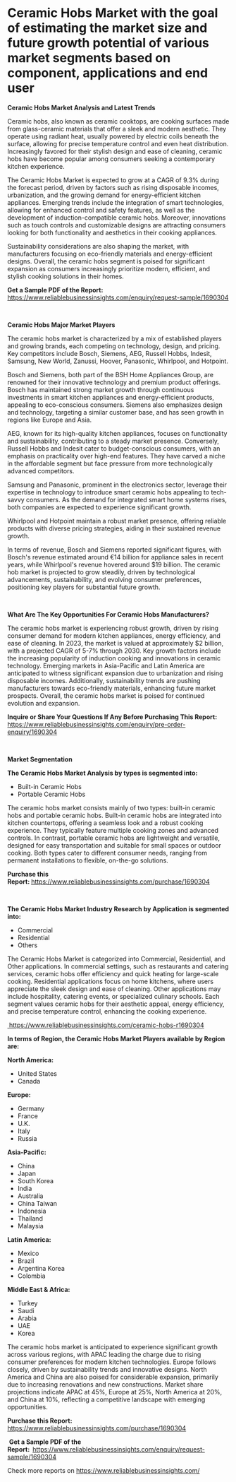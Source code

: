 <p><h1>Ceramic Hobs Market with the goal of estimating the market size and future growth potential of various market segments based on component, applications and end user</h1></p><p><strong>Ceramic Hobs Market Analysis and Latest Trends</strong></p>
<p><p>Ceramic hobs, also known as ceramic cooktops, are cooking surfaces made from glass-ceramic materials that offer a sleek and modern aesthetic. They operate using radiant heat, usually powered by electric coils beneath the surface, allowing for precise temperature control and even heat distribution. Increasingly favored for their stylish design and ease of cleaning, ceramic hobs have become popular among consumers seeking a contemporary kitchen experience.</p><p>The Ceramic Hobs Market is expected to grow at a CAGR of 9.3% during the forecast period, driven by factors such as rising disposable incomes, urbanization, and the growing demand for energy-efficient kitchen appliances. Emerging trends include the integration of smart technologies, allowing for enhanced control and safety features, as well as the development of induction-compatible ceramic hobs. Moreover, innovations such as touch controls and customizable designs are attracting consumers looking for both functionality and aesthetics in their cooking appliances.</p><p>Sustainability considerations are also shaping the market, with manufacturers focusing on eco-friendly materials and energy-efficient designs. Overall, the ceramic hobs segment is poised for significant expansion as consumers increasingly prioritize modern, efficient, and stylish cooking solutions in their homes.</p></p>
<p><strong>Get a Sample PDF of the Report:&nbsp;</strong> <a href="https://www.reliablebusinessinsights.com/enquiry/request-sample/1690304?utm_campaign=2731&utm_medium=2&utm_source=Github&utm_content=ia&utm_term=10042025&utm_id=ceramic-hobs">https://www.reliablebusinessinsights.com/enquiry/request-sample/1690304</a></p>
<p>&nbsp;</p>
<p><strong>Ceramic Hobs Major Market Players</strong></p>
<p><p>The ceramic hobs market is characterized by a mix of established players and growing brands, each competing on technology, design, and pricing. Key competitors include Bosch, Siemens, AEG, Russell Hobbs, Indesit, Samsung, New World, Zanussi, Hoover, Panasonic, Whirlpool, and Hotpoint. </p><p>Bosch and Siemens, both part of the BSH Home Appliances Group, are renowned for their innovative technology and premium product offerings. Bosch has maintained strong market growth through continuous investments in smart kitchen appliances and energy-efficient products, appealing to eco-conscious consumers. Siemens also emphasizes design and technology, targeting a similar customer base, and has seen growth in regions like Europe and Asia.</p><p>AEG, known for its high-quality kitchen appliances, focuses on functionality and sustainability, contributing to a steady market presence. Conversely, Russell Hobbs and Indesit cater to budget-conscious consumers, with an emphasis on practicality over high-end features. They have carved a niche in the affordable segment but face pressure from more technologically advanced competitors.</p><p>Samsung and Panasonic, prominent in the electronics sector, leverage their expertise in technology to introduce smart ceramic hobs appealing to tech-savvy consumers. As the demand for integrated smart home systems rises, both companies are expected to experience significant growth.</p><p>Whirlpool and Hotpoint maintain a robust market presence, offering reliable products with diverse pricing strategies, aiding in their sustained revenue growth.</p><p>In terms of revenue, Bosch and Siemens reported significant figures, with Bosch's revenue estimated around €14 billion for appliance sales in recent years, while Whirlpool's revenue hovered around $19 billion. The ceramic hob market is projected to grow steadily, driven by technological advancements, sustainability, and evolving consumer preferences, positioning key players for substantial future growth.</p></p>
<p>&nbsp;</p>
<p><strong>What Are The Key Opportunities For Ceramic Hobs Manufacturers?</strong></p>
<p><p>The ceramic hobs market is experiencing robust growth, driven by rising consumer demand for modern kitchen appliances, energy efficiency, and ease of cleaning. In 2023, the market is valued at approximately $2 billion, with a projected CAGR of 5-7% through 2030. Key growth factors include the increasing popularity of induction cooking and innovations in ceramic technology. Emerging markets in Asia-Pacific and Latin America are anticipated to witness significant expansion due to urbanization and rising disposable incomes. Additionally, sustainability trends are pushing manufacturers towards eco-friendly materials, enhancing future market prospects. Overall, the ceramic hobs market is poised for continued evolution and expansion.</p></p>
<p><strong>Inquire or Share Your Questions If Any Before Purchasing This Report:</strong> <a href="https://www.reliablebusinessinsights.com/enquiry/pre-order-enquiry/1690304?utm_campaign=2731&utm_medium=2&utm_source=Github&utm_content=ia&utm_term=10042025&utm_id=ceramic-hobs">https://www.reliablebusinessinsights.com/enquiry/pre-order-enquiry/1690304</a></p>
<p>&nbsp;</p>
<p><strong>Market Segmentation</strong></p>
<p><strong>The Ceramic Hobs Market Analysis by types is segmented into:</strong></p>
<p><ul><li>Built-in Ceramic Hobs</li><li>Portable Ceramic Hobs</li></ul></p>
<p><p>The ceramic hobs market consists mainly of two types: built-in ceramic hobs and portable ceramic hobs. Built-in ceramic hobs are integrated into kitchen countertops, offering a seamless look and a robust cooking experience. They typically feature multiple cooking zones and advanced controls. In contrast, portable ceramic hobs are lightweight and versatile, designed for easy transportation and suitable for small spaces or outdoor cooking. Both types cater to different consumer needs, ranging from permanent installations to flexible, on-the-go solutions.</p></p>
<p><strong>Purchase this Report:&nbsp;</strong><a href="https://www.reliablebusinessinsights.com/purchase/1690304?utm_campaign=2731&utm_medium=2&utm_source=Github&utm_content=ia&utm_term=10042025&utm_id=ceramic-hobs">https://www.reliablebusinessinsights.com/purchase/1690304</a></p>
<p>&nbsp;</p>
<p><strong>The Ceramic Hobs Market Industry Research by Application is segmented into:</strong></p>
<p><ul><li>Commercial</li><li>Residential</li><li>Others</li></ul></p>
<p><p>The Ceramic Hobs Market is categorized into Commercial, Residential, and Other applications. In commercial settings, such as restaurants and catering services, ceramic hobs offer efficiency and quick heating for large-scale cooking. Residential applications focus on home kitchens, where users appreciate the sleek design and ease of cleaning. Other applications may include hospitality, catering events, or specialized culinary schools. Each segment values ceramic hobs for their aesthetic appeal, energy efficiency, and precise temperature control, enhancing the cooking experience.</p></p>
<p><a href="https://www.reliablebusinessinsights.com/ceramic-hobs-r1690304?utm_campaign=2731&utm_medium=2&utm_source=Github&utm_content=ia&utm_term=10042025&utm_id=ceramic-hobs">&nbsp;https://www.reliablebusinessinsights.com/ceramic-hobs-r1690304</a></p>
<p><strong>In terms of Region, the Ceramic Hobs Market Players available by Region are:</strong></p>
<p>
    <p> <strong> North America: </strong>
        <ul>
            <li>United States</li>
            <li>Canada</li>
        </ul>
        </p> 
    <p> <strong> Europe: </strong>
        <ul>
            <li>Germany</li>
            <li>France</li>
            <li>U.K.</li>
            <li>Italy</li>
            <li>Russia</li>
        </ul>
        </p> 
    <p> <strong> Asia-Pacific: </strong>
        <ul>
            <li>China</li>
            <li>Japan</li>
            <li>South Korea</li>
            <li>India</li>
            <li>Australia</li>
            <li>China Taiwan</li>
            <li>Indonesia</li>
            <li>Thailand</li>
            <li>Malaysia</li>
        </ul>
        </p> 
    <p> <strong> Latin America: </strong>
        <ul>
            <li>Mexico</li>
            <li>Brazil</li>
            <li>Argentina Korea</li>
            <li>Colombia</li>
        </ul>
        </p> 
    <p> <strong> Middle East & Africa: </strong>
        <ul>
            <li>Turkey</li>
            <li>Saudi</li>
            <li>Arabia</li>
            <li>UAE</li>
            <li>Korea</li>
        </ul>
    </p>
    </p>
<p><p>The ceramic hobs market is anticipated to experience significant growth across various regions, with APAC leading the charge due to rising consumer preferences for modern kitchen technologies. Europe follows closely, driven by sustainability trends and innovative designs. North America and China are also poised for considerable expansion, primarily due to increasing renovations and new constructions. Market share projections indicate APAC at 45%, Europe at 25%, North America at 20%, and China at 10%, reflecting a competitive landscape with emerging opportunities.</p></p>
<p><strong>Purchase this Report: </strong><a href="https://www.reliablebusinessinsights.com/purchase/1690304?utm_campaign=2731&utm_medium=2&utm_source=Github&utm_content=ia&utm_term=10042025&utm_id=ceramic-hobs">https://www.reliablebusinessinsights.com/purchase/1690304</a></p>
<p>&nbsp;<strong>Get a Sample PDF of the Report:&nbsp;&nbsp;</strong><a href="https://www.reliablebusinessinsights.com/enquiry/request-sample/1690304?utm_campaign=2731&utm_medium=2&utm_source=Github&utm_content=ia&utm_term=10042025&utm_id=ceramic-hobs">https://www.reliablebusinessinsights.com/enquiry/request-sample/1690304</a></p>
<p><strong></strong></p>
<p>Check more reports on <a href="https://www.reliablebusinessinsights.com/?utm_campaign=2731&utm_medium=2&utm_source=Github&utm_content=ia&utm_term=10042025&utm_id=ceramic-hobs">https://www.reliablebusinessinsights.com/</a></p>